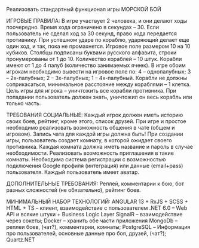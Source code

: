 Реализовать стандартный функционал игры МОРСКОЙ БОЙ

ИГРОВЫЕ ПРАВИЛА:
В игре участвует 2 человека, и они делают ходы поочередно. Время хода ограничено в секундах – 30. Если пользователь не сделал ход за 30 секунд, право хода передается противнику. При успешном ударе по кораблю, ударяющий делает еще один ход, и так, пока не промахнется.
Игровое поле размером 10 на 10 кубиков. Столбцы подписаны буквами русского алфавита, строки пронумерованы от 1 до 10. Количество кораблей – 10 штук. Корабли имеют от 1 до 4 палуб (количество занимаемых ячеек). В игре обоим игрокам необходимо вывести на игровое поле по:
4 – однопалубных;
3 – 2х-палубных;
2 – 3х-палубных;
1 – 4х-палубный.
Корабли не должны соприкасаться, минимальное расстояние между кораблями – 1 клетка.
Цель игры для игрока – уничтожить все корабли противника.
При попадании пользователь должен знать, уничтожил он весь корабль или только часть.

ТРЕБОВАНИЯ СОЦИАЛЬНЫЕ:
Каждый игрок должен иметь историю своих боев, рейтинг, кроме этого, список друзей. При игре и простое необходимо реализовать возможность общения в чате (общем и игровом). Запись чата для каждой игры должна быть!
При создании игры, пользователь создает комнату, в которой ожидает своего противника.
Каждая комната должна иметь название и пароль в случае необходимости. Реализовать возможность приглашения в такие комнаты.
Необходима система регистрации с возможностью подключения Google профиля (интеграция) или данные (email+pass) пользователя. Каждый пользователь имеет аватар.

ДОПОЛНИТЕЛЬНЫЕ ТРЕБОВАНИЯ:
Реплей, комментарии к бою, бот разных сложностей (не обязательно), рейтинг боев. 

МИНИМАЛЬНЫЙ НАБОР ТЕХНОЛОГИЙ:
ANGULAR 13 + RxJS + SCSS + HTML + TS – клиент, взаимодействие с пользователем
.NET 6.0 – Web API и всякие штуки + Business Logic Layer
SignalR – взаимодействие через сокеты;
Docker – хранить обе части приложения
MongoDb – реплеи боев, (чат?), комментарии, комнаты;
PostgreSQL – Информация про пользователей, основные данные про боя, друзей, (чат?);
Quartz.NET


